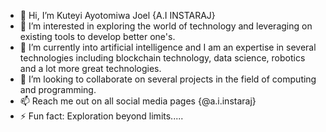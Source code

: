 - 👋 Hi, I’m Kuteyi Ayotomiwa Joel {A.I INSTARAJ}
- 👀 I’m interested in exploring the world of technology and leveraging on existing tools to develop better one's.
- 🌱 I’m currently into artificial intelligence and I am an expertise in several technologies including blockchain technology, data science, robotics and a lot more great technologies.
- 💞️ I’m looking to collaborate on several projects in the field of computing and programming.
- 📫 Reach me out on all social media pages {@a.i.instaraj}
- ⚡ Fun fact:  Exploration beyond limits.....

<!---
AIINSTARAJ/AIINSTARAJ is a ✨ special ✨ repository because its `README.md` (this file) appears on your GitHub profile.
You can click the Preview link to take a look at your changes.
--->

